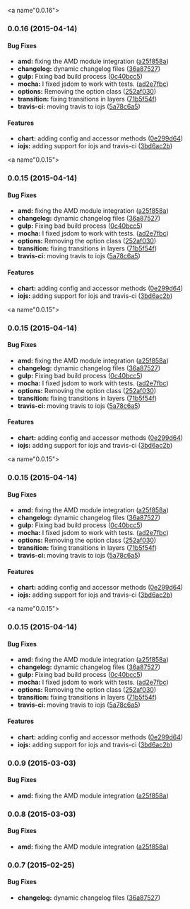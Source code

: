 <a name"0.0.16"></a>
### 0.0.16 (2015-04-14)


#### Bug Fixes

* **amd:** fixing the AMD module integration ([a25f858a](https://github.com/nicksrandall/kotojs/commit/a25f858a))
* **changelog:** dynamic changelog files ([36a87527](https://github.com/nicksrandall/kotojs/commit/36a87527))
* **gulp:** Fixing bad build process ([0c40bcc5](https://github.com/nicksrandall/kotojs/commit/0c40bcc5))
* **mocha:** I fixed jsdom to work with tests. ([ad2e7fbc](https://github.com/nicksrandall/kotojs/commit/ad2e7fbc))
* **options:** Removing the option class ([252af030](https://github.com/nicksrandall/kotojs/commit/252af030))
* **transition:** fixing transitions in layers ([71b5f54f](https://github.com/nicksrandall/kotojs/commit/71b5f54f))
* **travis-ci:** moving travis to iojs ([5a78c6a5](https://github.com/nicksrandall/kotojs/commit/5a78c6a5))


#### Features

* **chart:** adding config and accessor methods ([0e299d64](https://github.com/nicksrandall/kotojs/commit/0e299d64))
* **iojs:** adding support for iojs and travis-ci ([3bd6ac2b](https://github.com/nicksrandall/kotojs/commit/3bd6ac2b))


<a name"0.0.15"></a>
### 0.0.15 (2015-04-14)


#### Bug Fixes

* **amd:** fixing the AMD module integration ([a25f858a](https://github.com/nicksrandall/kotojs/commit/a25f858a))
* **changelog:** dynamic changelog files ([36a87527](https://github.com/nicksrandall/kotojs/commit/36a87527))
* **gulp:** Fixing bad build process ([0c40bcc5](https://github.com/nicksrandall/kotojs/commit/0c40bcc5))
* **mocha:** I fixed jsdom to work with tests. ([ad2e7fbc](https://github.com/nicksrandall/kotojs/commit/ad2e7fbc))
* **options:** Removing the option class ([252af030](https://github.com/nicksrandall/kotojs/commit/252af030))
* **transition:** fixing transitions in layers ([71b5f54f](https://github.com/nicksrandall/kotojs/commit/71b5f54f))
* **travis-ci:** moving travis to iojs ([5a78c6a5](https://github.com/nicksrandall/kotojs/commit/5a78c6a5))


#### Features

* **chart:** adding config and accessor methods ([0e299d64](https://github.com/nicksrandall/kotojs/commit/0e299d64))
* **iojs:** adding support for iojs and travis-ci ([3bd6ac2b](https://github.com/nicksrandall/kotojs/commit/3bd6ac2b))


<a name"0.0.15"></a>
### 0.0.15 (2015-04-14)


#### Bug Fixes

* **amd:** fixing the AMD module integration ([a25f858a](https://github.com/nicksrandall/kotojs/commit/a25f858a))
* **changelog:** dynamic changelog files ([36a87527](https://github.com/nicksrandall/kotojs/commit/36a87527))
* **gulp:** Fixing bad build process ([0c40bcc5](https://github.com/nicksrandall/kotojs/commit/0c40bcc5))
* **mocha:** I fixed jsdom to work with tests. ([ad2e7fbc](https://github.com/nicksrandall/kotojs/commit/ad2e7fbc))
* **options:** Removing the option class ([252af030](https://github.com/nicksrandall/kotojs/commit/252af030))
* **transition:** fixing transitions in layers ([71b5f54f](https://github.com/nicksrandall/kotojs/commit/71b5f54f))
* **travis-ci:** moving travis to iojs ([5a78c6a5](https://github.com/nicksrandall/kotojs/commit/5a78c6a5))


#### Features

* **chart:** adding config and accessor methods ([0e299d64](https://github.com/nicksrandall/kotojs/commit/0e299d64))
* **iojs:** adding support for iojs and travis-ci ([3bd6ac2b](https://github.com/nicksrandall/kotojs/commit/3bd6ac2b))


<a name"0.0.15"></a>
### 0.0.15 (2015-04-14)


#### Bug Fixes

* **amd:** fixing the AMD module integration ([a25f858a](https://github.com/nicksrandall/kotojs/commit/a25f858a))
* **changelog:** dynamic changelog files ([36a87527](https://github.com/nicksrandall/kotojs/commit/36a87527))
* **gulp:** Fixing bad build process ([0c40bcc5](https://github.com/nicksrandall/kotojs/commit/0c40bcc5))
* **mocha:** I fixed jsdom to work with tests. ([ad2e7fbc](https://github.com/nicksrandall/kotojs/commit/ad2e7fbc))
* **options:** Removing the option class ([252af030](https://github.com/nicksrandall/kotojs/commit/252af030))
* **transition:** fixing transitions in layers ([71b5f54f](https://github.com/nicksrandall/kotojs/commit/71b5f54f))
* **travis-ci:** moving travis to iojs ([5a78c6a5](https://github.com/nicksrandall/kotojs/commit/5a78c6a5))


#### Features

* **chart:** adding config and accessor methods ([0e299d64](https://github.com/nicksrandall/kotojs/commit/0e299d64))
* **iojs:** adding support for iojs and travis-ci ([3bd6ac2b](https://github.com/nicksrandall/kotojs/commit/3bd6ac2b))


<a name"0.0.15"></a>
### 0.0.15 (2015-04-14)


#### Bug Fixes

* **amd:** fixing the AMD module integration ([a25f858a](https://github.com/nicksrandall/kotojs/commit/a25f858a))
* **changelog:** dynamic changelog files ([36a87527](https://github.com/nicksrandall/kotojs/commit/36a87527))
* **gulp:** Fixing bad build process ([0c40bcc5](https://github.com/nicksrandall/kotojs/commit/0c40bcc5))
* **mocha:** I fixed jsdom to work with tests. ([ad2e7fbc](https://github.com/nicksrandall/kotojs/commit/ad2e7fbc))
* **options:** Removing the option class ([252af030](https://github.com/nicksrandall/kotojs/commit/252af030))
* **transition:** fixing transitions in layers ([71b5f54f](https://github.com/nicksrandall/kotojs/commit/71b5f54f))
* **travis-ci:** moving travis to iojs ([5a78c6a5](https://github.com/nicksrandall/kotojs/commit/5a78c6a5))


#### Features

* **chart:** adding config and accessor methods ([0e299d64](https://github.com/nicksrandall/kotojs/commit/0e299d64))
* **iojs:** adding support for iojs and travis-ci ([3bd6ac2b](https://github.com/nicksrandall/kotojs/commit/3bd6ac2b))


### 0.0.9 (2015-03-03)


#### Bug Fixes

* **amd:** fixing the AMD module integration ([a25f858a](https://github.com/nicksrandall/kotojs/commit/a25f858abb5df9e4f8b99b70fa6d9caae97ce57e))


### 0.0.8 (2015-03-03)


#### Bug Fixes

* **amd:** fixing the AMD module integration ([a25f858a](https://github.com/nicksrandall/kotojs/commit/a25f858abb5df9e4f8b99b70fa6d9caae97ce57e))


### 0.0.7 (2015-02-25)

#### Bug Fixes

* **changelog:** dynamic changelog files ([36a87527](https://github.com/nicksrandall/kotojs/commit/36a875272f9626e132aec3ca0bd6c6a2b4fcc6cf))
